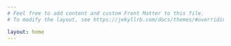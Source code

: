 ```yaml
---
# Feel free to add content and custom Front Matter to this file.
# To modify the layout, see https://jekyllrb.com/docs/themes/#overriding-theme-defaults

layout: home
---
```

<script>
    var t = setInterval(function() {
        if (window.goatcounter && window.goatcounter.visit_count) {
            clearInterval(t)
            window.goatcounter.visit_count({append: 'body'})
        }
    }, 100)
</script>
<script data-goatcounter="https://songtxiang.goatcounter.com/count"
        async src="//gc.zgo.at/count.js"></script>

